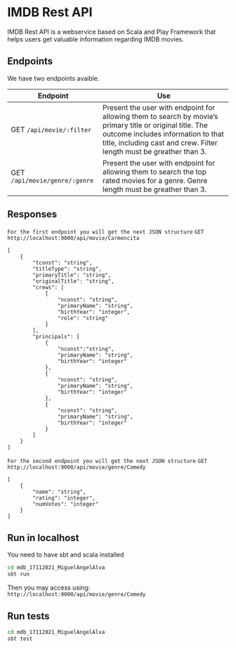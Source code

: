 # IMDB Rest API

IMDB Rest API is a webservice based on Scala and Play Framework that helps users get valuable information regarding IMDB movies.

## Endpoints

We have two endpoints avaible.

| Endpoint | Use |
| ------ | ------ |
| GET ```/api/movie/:filter``` | Present the user with endpoint for allowing them to search by movie’s primary title or original title. The outcome includes information to that title, including cast and crew. Filter length must be greather than 3.|
| GET ```/api/movie/genre/:genre``` | Present the user with endpoint for allowing them to search the top rated movies for a genre. Genre length must be greather than 3.|

## Responses

```For the first endpoint you will get the next JSON structure```
```GET http://localhost:9000/api/movie/Carmencita```
```
[
    {
        "tconst": "string",
        "titleType": "string",
        "primaryTitle": "string",
        "originalTitle": "string",
        "crews": [
            {
                "nconst": "string",
                "primaryName": "string",
                "birthYear": "integer",
                "role": "string"
            }
        ],
        "principals": [
            {
                "nconst":"string",
                "primaryName": "string",
                "birthYear": "integer"
            },
            {
                "nconst": "string",
                "primaryName": "string",
                "birthYear": "integer"
            },
            {
                "nconst": "string",
                "primaryName": "string",
                "birthYear": "integer"
            }
        ]
    }
]
```

```For the second endpoint you will get the next JSON structure```
```GET http://localhost:9000/api/movie/genre/Comedy```

```
[
    {
        "name": "string",
        "rating": "integer",
        "numVotes": "integer"
    }
]
```

## Run in localhost

You need to have sbt and scala installed

```sh
cd mdb_17112021_MiguelAngelAlva
sbt run
```
Then you may access using: ```http://localhost:9000/api/movie/genre/Comedy```

## Run tests

```sh
cd mdb_17112021_MiguelAngelAlva
sbt test
```